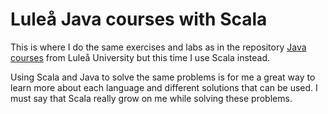 # Luleå Java courses with Scala
This is where I do the same exercises and labs as in the repository [Java courses](https://github.com/pergran1/LuleaJavaCourses) from Luleå University but this time I use Scala instead. 

Using Scala and Java to solve the same problems is for me a great way to learn more about each language and different solutions that can be used. I must say that Scala really grow on me while solving these problems.

